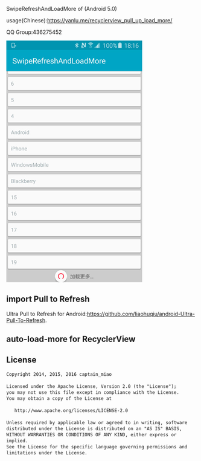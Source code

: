SwipeRefreshAndLoadMore of (Android 5.0)

usage(Chinese):https://yanlu.me/recyclerview_pull_up_load_more/

QQ  Group:436275452

![load_more_screenshot](/screenshot/load_more_screenshot.jpg?raw=true "load_more_screenshot")

## import Pull to Refresh
Ultra Pull to Refresh for Android:https://github.com/liaohuqiu/android-Ultra-Pull-To-Refresh.

## auto-load-more for RecyclerView

## License

    Copyright 2014, 2015, 2016 captain_miao

    Licensed under the Apache License, Version 2.0 (the "License");
    you may not use this file except in compliance with the License.
    You may obtain a copy of the License at

       http://www.apache.org/licenses/LICENSE-2.0

    Unless required by applicable law or agreed to in writing, software
    distributed under the License is distributed on an "AS IS" BASIS,
    WITHOUT WARRANTIES OR CONDITIONS OF ANY KIND, either express or implied.
    See the License for the specific language governing permissions and
    limitations under the License.
